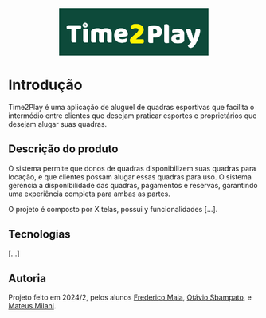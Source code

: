 <div align="center">
  <img src="./src/assets/logo_green_background.png" width="300" height="95" />
</div>


# Introdução

Time2Play é uma aplicação de aluguel de quadras esportivas que facilita o intermédio 
entre clientes que desejam praticar esportes e proprietários que desejam alugar suas quadras.

## Descrição do produto

O sistema permite que donos de quadras disponibilizem suas quadras para locação,
e que clientes possam alugar essas quadras para uso. O sistema gerencia a disponibilidade
das quadras, pagamentos e reservas, garantindo uma experiência completa para ambas as partes.

O projeto é composto por X telas, possui y funcionalidades [...].

## Tecnologias

[...]

## Autoria

Projeto feito em 2024/2, pelos alunos [Frederico Maia](https://github.com/fredmaia), [Otávio Sbampato](https://github.com/otaviosbampato/), e [Mateus Milani](https://github.com/milanimateus).